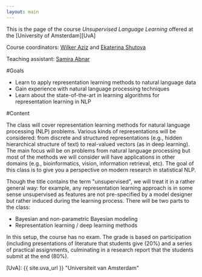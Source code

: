 ```yaml
---
layout: main
---
```


This is the page of the course *Unsupervised Language Learning* offered at the [University of Amsterdam][UvA]

Course coordinators: [Wilker Aziz](//wilkeraziz.github.io) and [Ekaterina Shutova](//www.cl.cam.ac.uk/~es407/)

Teaching assistant: [Samira Abnar](//https://staff.fnwi.uva.nl/s.abnar/)

#Goals

- Learn to apply representation learning methods to natural language data
- Gain experience with natural language processing techniques
- Learn about the state-of-the-art in learning algorithms for representation learning in NLP

#Content

The class will cover representation learning methods for natural language processing (NLP) problems. Various kinds of representations will be considered: from discrete and structured representations (e.g., hidden hierarchical structure of text) to real-valued vectors (as in deep learning). The main focus will be on problems from natural language processing but most of the methods we will consider will have applications in other domains (e.g., bioinformatics, vision, information retrieval, etc). The goal of this class is to give you a perspective on modern research in statistical NLP.

Though the title contains the term "unsupervised", we will treat it in a rather general way: for example, any representation learning approach is in some sense unsupervised as features are not pre-specified by a model designer but rather induced during the learning process. There will be two parts to the class:

- Bayesian and non-parametric Bayesian modeling
- Representation learning / deep learning methods


In this setup, the course has no exam. The grade is based on participation (including presentations of literature that students give (20%) and a series of practical assignments, culminating in a research report that the students submit at the end (80%).





[UvA]: {{ site.uva_url }} "Universiteit van Amsterdam"
